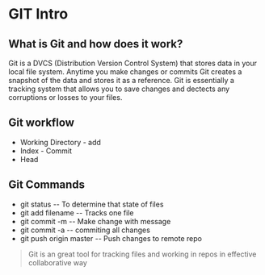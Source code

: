 # **GIT Intro**

## What is Git and how does it work? 

Git is a DVCS (Distribution Version Control System) that stores data in your local file system. Anytime you make changes or commits Git creates a snapshot of the data and stores it as a reference. Git is essentially a tracking system that allows you to save changes and dectects any corruptions or losses to your files.

## Git workflow
* Working Directory - add 
* Index - Commit 
* Head 

## Git Commands 
* git status -- To determine that state of files 
* git add filename -- Tracks one file
* git commit -m -- Make change with message
* git commit -a -- commiting all changes
* git push origin master -- Push changes to remote repo 

> Git is an great tool for tracking files and working in repos in effective collaborative way


